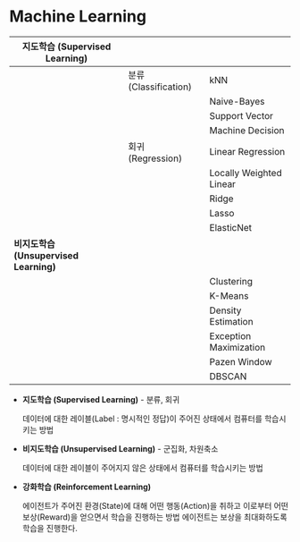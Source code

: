 # Machine Learning

| 지도학습 (Supervised Learning) |  |  |
| --- | --- | --- |
|  | 분류 (Classification) | kNN |
|  |  | Naive-Bayes |
|  |  | Support Vector |
|  |  | Machine Decision |
|  | 회귀 (Regression) | Linear Regression |
|  |  | Locally Weighted Linear |
|  |  | Ridge |
|  |  | Lasso |
|  |  | ElasticNet |
| **비지도학습 (Unsupervised Learning)** |  |  |
|  |  | Clustering |
|  |  | K-Means |
|  |  | Density Estimation |
|  |  | Exception Maximization |
|  |  | Pazen Window |
|  |  | DBSCAN |
- **지도학습 (Supervised Learning)** - 분류, 회귀
    
    데이터에 대한 레이블(Label : 명시적인 정답)이 주어진 상태에서 컴퓨터를 학습시키는 방법
    
- **비지도학습 (Unsupervised Learning)** - 군집화, 차원축소
    
    데이터에 대한 레이블이 주어지지 않은 상태에서 컴퓨터를 학습시키는 방법
    
- **강화학습 (Reinforcement Learning)**
    
    에이전트가 주어진 환경(State)에 대해 어떤 행동(Action)을 취하고 이로부터 
    어떤 보상(Reward)을 얻으면서 학습을 진행하는 방법
    에이전트는 보상을 최대화하도록 학습을 진행한다.
